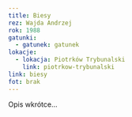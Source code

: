 ```yaml
---
title: Biesy
rez: Wajda Andrzej
rok: 1988
gatunki: 
  - gatunek: gatunek
lokacje:
  - lokacja: Piotrków Trybunalski
    link: piotrkow-trybunalski
link: biesy
fot: brak
---
```

Opis wkrótce…